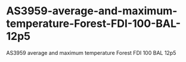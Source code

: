# AS3959-average-and-maximum-temperature-Forest-FDI-100-BAL-12p5
AS3959 average and maximum temperature Forest FDI 100 BAL 12p5
